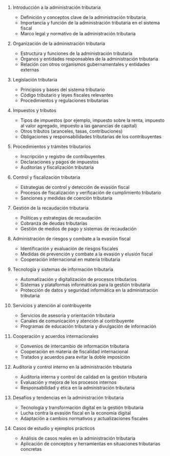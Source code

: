 1. Introducción a la administración tributaria
   - Definición y conceptos clave de la administración tributaria
   - Importancia y función de la administración tributaria en el sistema fiscal
   - Marco legal y normativo de la administración tributaria

2. Organización de la administración tributaria
   - Estructura y funciones de la administración tributaria
   - Órganos y entidades responsables de la administración tributaria
   - Relación con otros organismos gubernamentales y entidades externas

3. Legislación tributaria
   - Principios y bases del sistema tributario
   - Código tributario y leyes fiscales relevantes
   - Procedimientos y regulaciones tributarias

4. Impuestos y tributos
   - Tipos de impuestos (por ejemplo, impuesto sobre la renta, impuesto al valor agregado, impuesto a las ganancias de capital)
   - Otros tributos (aranceles, tasas, contribuciones)
   - Obligaciones y responsabilidades tributarias de los contribuyentes

5. Procedimientos y trámites tributarios
   - Inscripción y registro de contribuyentes
   - Declaraciones y pagos de impuestos
   - Auditorías y fiscalización tributaria

6. Control y fiscalización tributaria
   - Estrategias de control y detección de evasión fiscal
   - Procesos de fiscalización y verificación de cumplimiento tributario
   - Sanciones y medidas de coerción tributaria

7. Gestión de la recaudación tributaria
   - Políticas y estrategias de recaudación
   - Cobranza de deudas tributarias
   - Gestión de medios de pago y sistemas de recaudación

8. Administración de riesgos y combate a la evasión fiscal
   - Identificación y evaluación de riesgos fiscales
   - Medidas de prevención y combate a la evasión y elusión fiscal
   - Cooperación internacional en materia tributaria

9. Tecnología y sistemas de información tributaria
   - Automatización y digitalización de procesos tributarios
   - Sistemas y plataformas informáticas para la gestión tributaria
   - Protección de datos y seguridad informática en la administración tributaria

10. Servicios y atención al contribuyente
    - Servicios de asesoría y orientación tributaria
    - Canales de comunicación y atención al contribuyente
    - Programas de educación tributaria y divulgación de información

11. Cooperación y acuerdos internacionales
    - Convenios de intercambio de información tributaria
    - Cooperación en materia de fiscalidad internacional
    - Tratados y acuerdos para evitar la doble imposición

12. Auditoría y control interno en la administración tributaria
    - Auditoría interna y control de calidad en la gestión tributaria
    - Evaluación y mejora de los procesos internos
    - Responsabilidad y ética en la administración tributaria

13. Desafíos y tendencias en la administración tributaria
    - Tecnología y transformación digital en la gestión tributaria
    - Lucha contra la evasión fiscal en la economía digital
    - Adaptación a cambios normativos y actualizaciones fiscales

14. Casos de estudio y ejemplos prácticos
    - Análisis de casos reales en la administración tributaria
    - Aplicación de conceptos y herramientas en situaciones tributarias concretas
